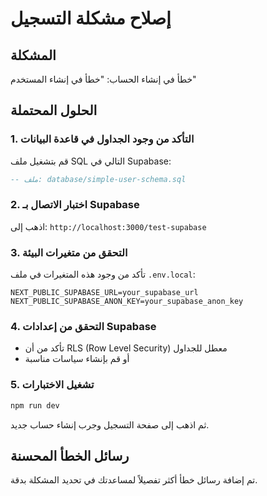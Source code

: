 # إصلاح مشكلة التسجيل

## المشكلة
خطأ في إنشاء الحساب: "خطأ في إنشاء المستخدم"

## الحلول المحتملة

### 1. التأكد من وجود الجداول في قاعدة البيانات
قم بتشغيل ملف SQL التالي في Supabase:

```sql
-- ملف: database/simple-user-schema.sql
```

### 2. اختبار الاتصال بـ Supabase
اذهب إلى: `http://localhost:3000/test-supabase`

### 3. التحقق من متغيرات البيئة
تأكد من وجود هذه المتغيرات في ملف `.env.local`:

```
NEXT_PUBLIC_SUPABASE_URL=your_supabase_url
NEXT_PUBLIC_SUPABASE_ANON_KEY=your_supabase_anon_key
```

### 4. التحقق من إعدادات Supabase
- تأكد من أن RLS (Row Level Security) معطل للجداول
- أو قم بإنشاء سياسات مناسبة

### 5. تشغيل الاختبارات
```bash
npm run dev
```

ثم اذهب إلى صفحة التسجيل وجرب إنشاء حساب جديد.

## رسائل الخطأ المحسنة
تم إضافة رسائل خطأ أكثر تفصيلاً لمساعدتك في تحديد المشكلة بدقة.
